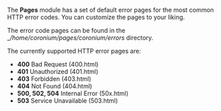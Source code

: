 The __Pages__ module has a set of default error pages for the most common HTTP error codes. You can customize the pages to your liking. 

The error code pages can be found in the __/home/coronium/pages/_coronium/errors__ directory.

The currently supported HTTP error pages are:

  - __400__ Bad Request (400.html)
  - __401__ Unauthorized (401.html)
  - __403__ Forbidden (403.html)
  - __404__ Not Found (404.html)
  - __500, 502, 504__ Internal Error (50x.html)
  - __503__ Service Unavailable (503.html)